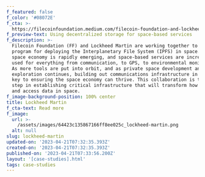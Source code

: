 ```yaml
---
f_featured: false
f_color: '#08072E'
f_cta: >-
  https://filecoinfoundation.medium.com/filecoin-foundation-and-lockheed-martin-bring-decentralized-storage-to-space-db9a15e66264
f_preview-text: Using decentralized storage for space-based services
f_description: >-
  Filecoin Foundation (FF) and Lockheed Martin are working together to develop a
  program for deploying the Interplanetary File System (IPFS) in space. The
  space economy is rapidly emerging, and space-based services are increasingly
  used for everything from communication, to GPS, to environmental monitoring.
  As more tools are put into orbit, and as private space development and
  exploration continues, building out communications infrastructure in space is
  key to ensuring the space economy can thrive. This collaboration is the next
  step in establishing critical infrastructure that will transform how we share
  and access data in space.
f_image-background-position: 100% center
title: Lockheed Martin
f_cta-text: Read more
f_image:
  url: >-
    /assets/images/64423c135867166ff8ee025c_lockheed-martin.png
  alt: null
slug: lockheed-martin
updated-on: '2023-04-21T07:32:35.393Z'
created-on: '2023-04-21T07:32:35.393Z'
published-on: '2023-04-21T07:33:56.200Z'
layout: '[case-studies].html'
tags: case-studies
---
```



